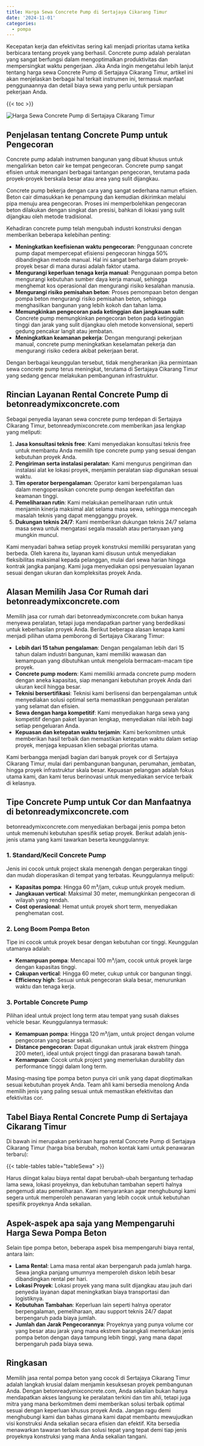 ```yaml
---
title: Harga Sewa Concrete Pump di Sertajaya Cikarang Timur
date: '2024-11-01'
categories:
  - pompa
---
```


Kecepatan kerja dan efektivitas sering kali menjadi prioritas utama ketika berbicara tentang proyek yang berhasil. Concrete pump adalah peralatan yang sangat berfungsi dalam mengoptimalkan produktivitas dan mempersingkat waktu pengerjaan. Jika Anda ingin mengetahui lebih lanjut tentang harga sewa Concrete Pump di Sertajaya Cikarang Timur, artikel ini akan menjelaskan berbagai hal terkait instrumen ini, termasuk manfaat penggunaannya dan detail biaya sewa yang perlu untuk persiapan pekerjaan Anda.

{{< toc >}}

![Harga Sewa Concrete Pump di Sertajaya Cikarang Timur](https://betoncor8.github.io/pump/concrete-pump%20(6).png)

## Penjelasan tentang Concrete Pump untuk Pengecoran

Concrete pump adalah instrumen bangunan yang dibuat khusus untuk mengalirkan beton cair ke tempat pengecoran. Concrete pump sangat efisien untuk menangani berbagai tantangan pengecoran, terutama pada proyek-proyek berskala besar atau area yang sulit dijangkau.

Concrete pump bekerja dengan cara yang sangat sederhana namun efisien. Beton cair dimasukkan ke penampung dan kemudian dikirimkan melalui pipa menuju area pengecoran. Proses ini memperbolehkan pengecoran beton dilakukan dengan singkat dan presisi, bahkan di lokasi yang sulit dijangkau oleh metode tradisional.

Kehadiran concrete pump telah mengubah industri konstruksi dengan memberikan beberapa kelebihan penting:

- **Meningkatkan keefisienan waktu pengecoran**: Penggunaan concrete pump dapat mempercepat efisiensi pengecoran hingga 50% dibandingkan metode manual. Hal ini sangat berharga dalam proyek-proyek besar di mana durasi adalah faktor utama.
- **Mengurangi keperluan tenaga kerja manual**: Penggunaan pompa beton mengurangi kebutuhan sumber daya kerja manual, sehingga menghemat kos operasional dan mengurangi risiko kesalahan manusia.
- **Mengurangi risiko pemisahan beton**: Proses pemompaan beton dengan pompa beton mengurangi risiko pemisahan beton, sehingga menghasilkan bangunan yang lebih kokoh dan tahan lama.
- **Memungkinkan pengecoran pada ketinggian dan jangkauan sulit**: Concrete pump memungkinkan pengecoran beton pada ketinggian tinggi dan jarak yang sulit dijangkau oleh metode konvensional, seperti gedung pencakar langit atau jembatan.
- **Meningkatkan keamanan pekerja**: Dengan mengurangi pekerjaan manual, concrete pump meningkatkan keselamatan pekerja dan mengurangi risiko cedera akibat pekerjaan berat.

Dengan berbagai keunggulan tersebut, tidak mengherankan jika permintaan sewa concrete pump terus meningkat, terutama di Sertajaya Cikarang Timur yang sedang gencar melakukan pembangunan infrastruktur.

## Rincian Layanan Rental Concrete Pump di betonreadymixconcrete.com

Sebagai penyedia layanan sewa concrete pump terdepan di Sertajaya Cikarang Timur, betonreadymixconcrete.com memberikan jasa lengkap yang meliputi:

1. **Jasa konsultasi teknis free**: Kami menyediakan konsultasi teknis free untuk membantu Anda memilih tipe concrete pump yang sesuai dengan kebutuhan proyek Anda.
2. **Pengiriman serta instalasi peralatan**: Kami mengurus pengiriman dan instalasi alat ke lokasi proyek, menjamin peralatan siap digunakan sesuai waktu.
3. **Tim operator berpengalaman**: Operator kami berpengalaman luas dalam mengoperasikan concrete pump dengan keefektifan dan keamanan tinggi.
4. **Pemeliharaan rutin**: Kami melakukan pemeliharaan rutin untuk menjamin kinerja maksimal alat selama masa sewa, sehingga mencegah masalah teknis yang dapat mengganggu proyek.
5. **Dukungan teknis 24/7**: Kami memberikan dukungan teknis 24/7 selama masa sewa untuk mengatasi segala masalah atau pertanyaan yang mungkin muncul.

Kami menyadari bahwa setiap proyek konstruksi memiliki persyaratan yang berbeda. Oleh karena itu, layanan kami disusun untuk menyediakan fleksibilitas maksimal kepada pelanggan, mulai dari sewa harian hingga kontrak jangka panjang. Kami juga menyediakan opsi penyesuaian layanan sesuai dengan ukuran dan kompleksitas proyek Anda.

## Alasan Memilih Jasa Cor Rumah dari betonreadymixconcrete.com

Memilih jasa cor rumah dari betonreadymixconcrete.com bukan hanya menyewa peralatan, tetapi juga mendapatkan partner yang berdedikasi untuk keberhasilan proyek Anda. Berikut beberapa alasan kenapa kami menjadi pilihan utama pemborong di Sertajaya Cikarang Timur:

- **Lebih dari 15 tahun pengalaman**: Dengan pengalaman lebih dari 15 tahun dalam industri bangunan, kami memiliki wawasan dan kemampuan yang dibutuhkan untuk mengelola bermacam-macam tipe proyek.
- **Concrete pump modern**: Kami memiliki armada concrete pump modern dengan aneka kapasitas, siap menangani kebutuhan proyek Anda dari ukuran kecil hingga besar.
- **Teknisi bersertifikasi**: Teknisi kami berlisensi dan berpengalaman untuk menyediakan solusi optimal serta memastikan penggunaan peralatan yang selamat dan efisien.
- **Sewa dengan harga kompetitif**: Kami menyediakan harga sewa yang kompetitif dengan paket layanan lengkap, menyediakan nilai lebih bagi setiap pengeluaran Anda.
- **Kepuasan dan ketepatan waktu terjamin**: Kami berkomitmen untuk memberikan hasil terbaik dan memastikan ketepatan waktu dalam setiap proyek, menjaga kepuasan klien sebagai prioritas utama.

Kami berbangga menjadi bagian dari banyak proyek cor di Sertajaya Cikarang Timur, mulai dari pembangunan bangunan, perumahan, jembatan, hingga proyek infrastruktur skala besar. Kepuasan pelanggan adalah fokus utama kami, dan kami terus berinovasi untuk menyediakan service terbaik di kelasnya.

## Tipe Concrete Pump untuk Cor dan Manfaatnya di betonreadymixconcrete.com

betonreadymixconcrete.com menyediakan berbagai jenis pompa beton untuk memenuhi kebutuhan spesifik setiap proyek. Berikut adalah jenis-jenis utama yang kami tawarkan beserta keunggulannya:

### 1\. Standard/Kecil Concrete Pump

Jenis ini cocok untuk project skala menengah dengan pergerakan tinggi dan mudah dioperasikan di tempat yang terbatas. Keunggulannya meliputi:

- **Kapasitas pompa**: Hingga 60 m³/jam, cukup untuk proyek medium.
- **Jangkauan vertical**: Maksimal 30 meter, memungkinkan pengecoran di wilayah yang rendah.
- **Cost operasional**: Hemat untuk proyek short term, menyediakan penghematan cost.

### 2\. Long Boom Pompa Beton

Tipe ini cocok untuk proyek besar dengan kebutuhan cor tinggi. Keunggulan utamanya adalah:

- **Kemampuan pompa**: Mencapai 100 m³/jam, cocok untuk proyek large dengan kapasitas tinggi.
- **Cakupan vertical**: Hingga 60 meter, cukup untuk cor bangunan tinggi.
- **Efficiency high**: Sesuai untuk pengecoran skala besar, menurunkan waktu dan tenaga kerja.

### 3\. Portable Concrete Pump

Pilihan ideal untuk project long term atau tempat yang susah diakses vehicle besar. Keunggulannya termasuk:

- **Kemampuan pompa**: Hingga 120 m³/jam, untuk project dengan volume pengecoran yang besar sekali.
- **Distance pengecoran**: Dapat digunakan untuk jarak ekstrem (hingga 200 meter), ideal untuk project tinggi dan prasarana bawah tanah.
- **Kemampuan**: Cocok untuk project yang memerlukan durability dan performance tinggi dalam long term.

Masing-masing tipe pompa beton punya ciri unik yang dapat dioptimalkan sesuai kebutuhan proyek Anda. Team ahli kami bersedia menolong Anda memilih jenis yang paling sesuai untuk memastikan efektivitas dan efektivitas cor.

## Tabel Biaya Rental Concrete Pump di Sertajaya Cikarang Timur

Di bawah ini merupakan perkiraan harga rental Concrete Pump di Sertajaya Cikarang Timur (harga bisa berubah, mohon kontak kami untuk penawaran terbaru):

{{< table-tables table="tableSewa" >}}

Harus diingat kalau biaya rental dapat berubah-ubah bergantung terhadap lama sewa, lokasi proyeknya, dan kebutuhan tambahan seperti halnya pengemudi atau pemeliharaan. Kami menyarankan agar menghubungi kami segera untuk memperoleh penawaran yang lebih cocok untuk kebutuhan spesifik proyeknya Anda sekalian.

## Aspek-aspek apa saja yang Mempengaruhi Harga Sewa Pompa Beton

Selain tipe pompa beton, beberapa aspek bisa mempengaruhi biaya rental, antara lain:

- **Lama Rental**: Lama masa rental akan berpengaruh pada jumlah harga. Sewa jangka panjang umumnya memperoleh diskon lebih besar dibandingkan rental per hari.
- **Lokasi Proyek**: Lokasi proyek yang mana sulit dijangkau atau jauh dari penyedia layanan dapat meningkatkan biaya transportasi dan logistiknya.
- **Kebutuhan Tambahan**: Keperluan lain seperti halnya operator berpengalaman, pemeliharaan, atau support teknis 24/7 dapat berpengaruh pada biaya jumlah.
- **Jumlah dan Jarak Pengecorannya**: Proyeknya yang punya volume cor yang besar atau jarak yang mana ekstrem barangkali memerlukan jenis pompa beton dengan daya tampung lebih tinggi, yang mana dapat berpengaruh pada biaya sewa.

## Ringkasan

Memilih jasa rental pompa beton yang cocok di Sertajaya Cikarang Timur adalah langkah krusial dalam menjamin kesuksesan proyek pembangunan Anda. Dengan betonreadymixconcrete.com, Anda sekalian bukan hanya mendapatkan akses langsung ke peralatan terkini dan tim ahli, tetapi juga mitra yang mana berkomitmen demi memberikan solusi terbaik optimal sesuai dengan keperluan khusus proyek Anda. Jangan ragu demi menghubungi kami dan bahas gimana kami dapat membantu mewujudkan visi konstruksi Anda sekalian secara efisien dan efektif. Kita bersedia menawarkan tawaran terbaik dan solusi tepat yang tepat demi tiap jenis proyeknya konstruksi yang mana Anda sekalian tangani.
